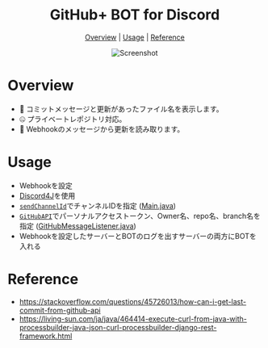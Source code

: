 <h1 align="center">GitHub+ BOT for Discord</h1>

<p align="center">
  <a href="#Overview">Overview</a> |
  <a href="#Usage">Usage</a> |
  <a href="#Reference">Reference</a>
</p>

<p align="center">
  <img alt="Screenshot" src="https://raw.githubusercontent.com/shopipi/GitHubPlus/main/GitHubPlus_Overview.png">
</p>

# Overview
- 💬 コミットメッセージと更新があったファイル名を表示します。
- 🤐 プライベートレポジトリ対応。
- 🤖 Webhookのメッセージから更新を読み取ります。

# Usage
- Webhookを設定
- [Discord4J](https://www.javadoc.io/doc/com.discord4j/Discord4J/2.10.1/index.html)を使用
- [`sendChannelId`](https://github.com/shopipi/GitHubPlus/blob/main/src/com.github.shopipi.githubplus/Main.java#L17)でチャンネルIDを指定 ([Main.java](https://github.com/shopipi/GitHubPlus/blob/main/src/com.github.shopipi.githubplus/Main.java))
- [`GitHubAPI`](https://github.com/shopipi/GitHubPlus/blob/main/src/com.github.shopipi.githubplus/GitHubMessageListener.java#L68)でパーソナルアクセストークン、Owner名、repo名、branch名を指定 ([GitHubMessageListener.java](https://github.com/shopipi/GitHubPlus/blob/main/src/com.github.shopipi.githubplus/GitHubMessageListener.java))
- Webhookを設定したサーバーとBOTのログを出すサーバーの両方にBOTを入れる

# Reference
- https://stackoverflow.com/questions/45726013/how-can-i-get-last-commit-from-github-api
- https://living-sun.com/ja/java/464414-execute-curl-from-java-with-processbuilder-java-json-curl-processbuilder-django-rest-framework.html
